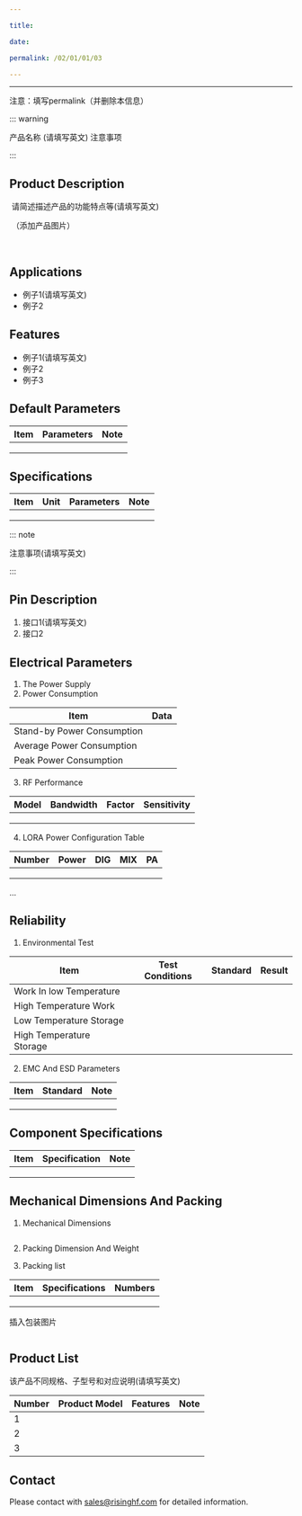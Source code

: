 ```yaml
---

title: 

date: 

permalink: /02/01/01/03

---
```

---

注意：填写permalink（并删除本信息）

::: warning

产品名称 (请填写英文)
注意事项

:::

## Product Description

​		请简述描述产品的功能特点等(请填写英文)

​		（添加产品图片）

​		![]()

## Applications

- 例子1(请填写英文)
- 例子2

## Features

- 例子1(请填写英文)
- 例子2
- 例子3

## Default Parameters

| Item | Parameters | Note |
| ---- | ---------- | ---- |
|      |            |      |
|      |            |      |
|      |            |      |

## Specifications

| Item | Unit | Parameters | Note |
| ---- | ---- | ---------- | ---- |
|      |      |            |      |
|      |      |            |      |
|      |      |            |      |

::: note

注意事项(请填写英文)

:::

## Pin Description

1. 接口1(请填写英文)
2. 接口2



## Electrical Parameters

1. The Power Supply
2. Power Consumption

| Item                       | Data |
| -------------------------- | ---- |
| Stand-by Power Consumption |      |
| Average Power Consumption  |      |
| Peak Power Consumption     |      |

3. RF Performance

| Model | Bandwidth | Factor | Sensitivity |
| ----- | --------- | ------ | ----------- |
|       |           |        |             |
|       |           |        |             |
|       |           |        |             |

4. LORA Power Configuration Table

| Number | Power | DIG  | MIX  | PA   |
| ------ | ----- | ---- | ---- | ---- |
|        |       |      |      |      |
|        |       |      |      |      |
|        |       |      |      |      |

...

## Reliability

1. Environmental Test

| Item                     | Test Conditions | Standard | Result |
| ------------------------ | --------------- | -------- | ------ |
| Work In low Temperature  |                 |          |        |
| High Temperature Work    |                 |          |        |
| Low Temperature Storage  |                 |          |        |
| High Temperature Storage |                 |          |        |

2. EMC And ESD Parameters

| Item | Standard | Note |
| ---- | -------- | ---- |
|      |          |      |
|      |          |      |
|      |          |      |

## Component Specifications

| Item | Specification | Note |
| ---- | ------------- | ---- |
|      |               |      |
|      |               |      |
|      |               |      |



## Mechanical Dimensions And Packing

1. Mechanical Dimensions

![]()

2. Packing Dimension And Weight



3. Packing list

| Item | Specifications | Numbers |
| ---- | -------------- | ------- |
|      |                |         |
|      |                |         |
|      |                |         |



插入包装图片

![]()

## Product List

该产品不同规格、子型号和对应说明(请填写英文)

| Number | Product Model | Features | Note |
| ------ | ------------- | -------- | ---- |
| 1      |               |          |      |
| 2      |               |          |      |
| 3      |               |          |      |

## Contact

Please contact with sales@risinghf.com for detailed information.



